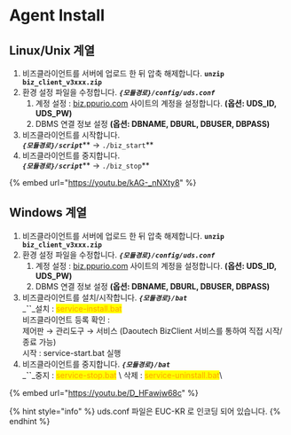 # Agent Install

## Linux/Unix 계열

1. 비즈클라이언트를 서버에 업로드 한 뒤 압축 해제합니다. **`unzip biz_client_v3xxx.zip`**
2. 환경 설정 파일을 수정합니다. _**`{모듈경로}/config/uds.conf`**_
   1. 계정 설정 : [biz.ppurio.com](http://biz.ppurio.com) 사이트의 계정을 설정합니다. **(옵션: UDS\_ID, UDS\_PW)**
   2. DBMS 연결 정보 설정 **(옵션: DBNAME, DBURL, DBUSER, DBPASS)**
3. 비즈클라이언트를 시작합니다.\
   _**`{모듈경로}/script`**_\*\* → `./biz_start`\*\*
4. 비즈클라이언트를 중지합니다.\
   _**`{모듈경로}/script`**_\*\* → `./biz_stop`\*\*

{% embed url="https://youtu.be/kAG-_nNXty8" %}

## Windows 계열

1. 비즈클라이언트를 서버에 업로드 한 뒤 압축 해제합니다. **`unzip biz_client_v3xxx.zip`**
2. 환경 설정 파일을 수정합니다. _**`{모듈경로}/config/uds.conf`**_
   1. 계정 설정 : [biz.ppurio.com](http://biz.ppurio.com) 사이트의 계정을 설정합니다. **(옵션: UDS\_ID, UDS\_PW)**
   2. DBMS 연결 정보 설정 **(옵션: DBNAME, DBURL, DBUSER, DBPASS)**
3. 비즈클라이언트를 설치/시작합니다. _**`{모듈경로}/bat`**_\
   \_**\`\`**\_설치 : <mark style="color:orange;">service-install.bat</mark>\
   비즈클라이언트 등록 확인 :\
   제어판 → 관리도구 → 서비스 (Daoutech BizClient 서비스를 통하여 직접 시작/종료 가능)\
   시작 : service-start.bat 실행
4. 비즈클라이언트를 중지합니다. _**`{모듈경로}/bat`**_\
   \_**\`\`**\_중지 : <mark style="color:orange;">service-stop.bat</mark> \ 삭제 : <mark style="color:orange;">service-uninstall.bat</mark>\\

{% embed url="https://youtu.be/D_HFawjw68c" %}

{% hint style="info" %}
uds.conf 파일은 EUC-KR 로 인코딩 되어 있습니다.
{% endhint %}
